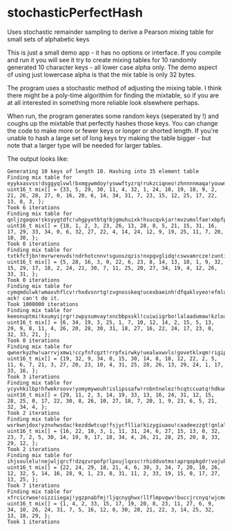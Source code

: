 # stochasticPerfectHash
Uses stochastic remainder sampling to derive a Pearson mixing table for small sets of alphabetic keys

This is just a small demo app - it has no options or interface. If you compile and run it you will see it try to create mixing tables for 10 randomly generated 10 character keys - all lower case alpha only. The demo aspect of using just lowercase alpha is that the mix table is only 32 bytes.

The program uses a stochastic method of adjusting the mixing table. I think there might be a poly-time algorithim for finding the mixtable, so if you are at all interested in something more reliable look elsewhere perhaps.

When run, the program generates some random keys (seperated by !) and coughs up the mixtable that perfectly hashes those keys. You can change the code to make more or fewer keys or longer or shorted length. If you're unable to hash a large set of long keys try making the table bigger - but note that a larger type will be needed for larger tables.

The output looks like:
```
Generating 10 keys of length 10. Hashing into 35 element table
Finding mix table for eyykxasvss!dsggyqlvwl!bxmgywmdoy!yswwftyzrq!rukzciqneo!zhnnnnmaqa!youwmbsmcj!evfovkxnxd!bykqoadaat!cakywyaone!:
uint16_t mix[] = {33, 5, 29, 30, 11, 4, 32, 1, 24, 10, 19, 18, 9, 2, 21, 26, 28, 27, 0, 16, 20, 6, 14, 34, 31, 7, 23, 15, 12, 25, 17, 22, 13, 8, 3, };
Took 6 iterations
Finding mix table for qnljzgoqox!sksyygtdfc!uhgpyotbtq!bjgmuhuixk!hsucqvkjar!mvzumxlfae!xbpfpjpkuo!wdgrfxorio!jwjkrxjcek!iclxjbiane!:
uint16_t mix[] = {18, 1, 2, 3, 23, 26, 13, 28, 8, 5, 21, 15, 31, 16, 17, 29, 33, 34, 0, 6, 32, 27, 22, 4, 14, 24, 12, 9, 19, 25, 11, 7, 20, 10, 30, };
Took 0 iterations
Finding mix table for txtkfcfjbn!mvrwrenvds!ndrhotcnnv!sguoszqzis!nxpgvglidq!cswvamrcze!zuntihsahd!uwcjcxrphw!ijpggpsxtr!cvnrovyjyh!:
uint16_t mix[] = {5, 28, 16, 3, 0, 22, 6, 23, 8, 14, 13, 10, 1, 9, 32, 15, 29, 17, 18, 2, 24, 21, 30, 7, 11, 25, 20, 27, 34, 19, 4, 12, 26, 33, 31, };
Took 0 iterations
Finding mix table for cymqmdulwk!wmaxvhflcv!rhxdvsnrtg!zvgnosskeq!ucexbaeinh!dfqaklvyeo!efmluafmmj!ejnjgrlmzy!vdfofqzcqg!rwnfjihpwt!:
ack! can't do it.
Took 1000000 iterations
Finding mix table for keeonuptmi!kxumyijrgr!zwpysumvay!xncbbpxskl!cuiwiigrbo!lalaadumaw!kzloanfzhp!kkmuiucpod!dzgqzgwvtw!tfwfuyuzyb!:
uint16_t mix[] = {6, 34, 19, 3, 25, 1, 7, 10, 12, 14, 2, 15, 5, 13, 29, 9, 8, 11, 4, 26, 20, 28, 30, 31, 18, 27, 16, 22, 24, 17, 23, 0, 32, 33, 21, };
Took 0 iterations
Finding mix table for qwnerkyzhw!uarrvjxmwi!ccyfnfcgzt!rrpfxirwky!uealwxwvls!govetklxqm!rigipdtgbd!hvhjifhfbs!xjgupcfabx!puhvdwywfc!:
uint16_t mix[] = {19, 32, 9, 34, 0, 15, 30, 14, 8, 18, 12, 22, 2, 5, 11, 6, 7, 21, 3, 27, 20, 23, 10, 4, 31, 25, 28, 26, 13, 29, 24, 1, 17, 33, 16, };
Took 3 iterations
Finding mix table for ycyvhkilbp!hfwekrsovv!yomymywouh!islipssafw!rnbntnelez!hcqtccuatq!hdkumcogcu!cvhfiatooz!pvbfqfimhd!cogpksrybv!:
uint16_t mix[] = {29, 11, 2, 3, 14, 19, 33, 13, 16, 24, 31, 12, 15, 28, 25, 0, 17, 22, 30, 8, 26, 10, 27, 18, 7, 20, 1, 9, 23, 6, 5, 21, 32, 34, 4, };
Took 2 iterations
Finding mix table for wsrkwnjdox!yznvhwsdac!kezddwtcup!fsjycfllia!kizygiuaou!caadeezzgt!qnlalqhwds!yoaymgiigy!ekzenfkmes!hwfvwslepo!:
uint16_t mix[] = {16, 22, 10, 3, 1, 11, 31, 24, 6, 27, 15, 13, 0, 32, 23, 7, 2, 5, 30, 14, 19, 9, 17, 18, 34, 4, 26, 21, 28, 25, 20, 8, 33, 29, 12, };
Took 2 iterations
Finding mix table for ihjsoulelu!nejwljqrcf!dzqzvrpofp!lpxujlqxsc!rhiddvotms!aprqopkgdr!vojuksibra!flhnokjefx!xinqadfkjk!chyldlflmz!:
uint16_t mix[] = {22, 24, 29, 18, 21, 4, 6, 30, 3, 34, 7, 20, 10, 26, 12, 32, 5, 14, 16, 28, 9, 1, 23, 8, 31, 11, 2, 33, 19, 15, 0, 17, 27, 13, 25, };
Took 7 iterations
Finding mix table for xfrcicrwoe!oizziiegaj!ygzpnabfmj!ljqcnyghwx!llflmpvqwv!buccjrcnyq!wjcmopkuwh!rkuyviqsao!obksdvliij!ygtauhshdq!:
uint16_t mix[] = {1, 4, 2, 33, 15, 17, 19, 20, 8, 23, 11, 27, 6, 9, 34, 10, 26, 24, 31, 7, 5, 16, 12, 0, 30, 28, 21, 22, 3, 14, 25, 32, 13, 18, 29, };
Took 1 iterations
```
